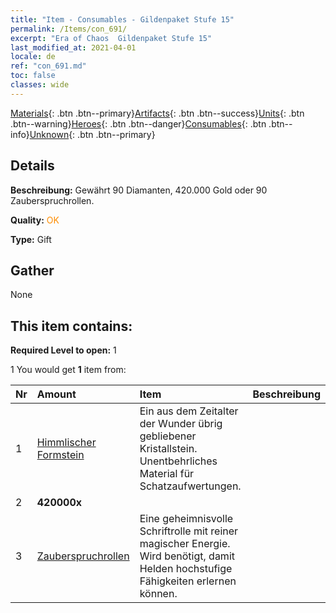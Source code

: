 ```yaml
---
title: "Item - Consumables - Gildenpaket Stufe 15"
permalink: /Items/con_691/
excerpt: "Era of Chaos  Gildenpaket Stufe 15"
last_modified_at: 2021-04-01
locale: de
ref: "con_691.md"
toc: false
classes: wide
---
```

 [Materials](/de/Items/){: .btn .btn--primary}[Artifacts](/de/Items/Artifacts/){: .btn .btn--success}[Units](/de/Items/Units/){: .btn .btn--warning}[Heroes](/de/Items/Heroes/){: .btn .btn--danger}[Consumables](/de/Items/Consumables/){: .btn .btn--info}[Unknown](/de/Items/Unknown/){: .btn .btn--primary}

## Details
 **Beschreibung:** Gewährt 90 Diamanten, 420.000 Gold oder 90 Zauberspruchrollen.

 **Quality:** <span style="color: #FF8C00">OK</span>

 **Type:** Gift

## Gather

  None

## This item contains:

 **Required Level to open:** 1

 1 You would get **1** item  from:

  | Nr | Amount |     Item    | Beschreibung |
  |:---|:-------|:------------|:-----------:|
  | 1 | [Himmlischer Formstein](/de/Items/art_188/) | Ein aus dem Zeitalter der Wunder übrig gebliebener Kristallstein. Unentbehrliches Material für Schatzaufwertungen. | 
  | 2 |  **420000x** | <i class="fas fa-coins"/> |  | 
  | 3 | [Zauberspruchrollen](/de/Items/con_694/) | Eine geheimnisvolle Schriftrolle mit reiner magischer Energie. Wird benötigt, damit Helden hochstufige Fähigkeiten erlernen können. | 
